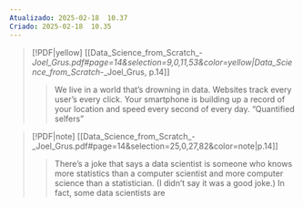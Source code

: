 ```yaml
---
Atualizado: 2025-02-18  10.37
Criado: 2025-02-18  10.35
---
```

> [!PDF|yellow] [[Data_Science_from_Scratch_-_Joel_Grus.pdf#page=14&selection=9,0,11,53&color=yellow|Data_Science_from_Scratch_-_Joel_Grus, p.14]]
> > We live in a world that’s drowning in data. Websites track every user’s every click. Your smartphone is building up a record of your location and speed every second of every day. “Quantified selfers”

> [!PDF|note] [[Data_Science_from_Scratch_-_Joel_Grus.pdf#page=14&selection=25,0,27,82&color=note|p.14]]
> > There’s a joke that says a data scientist is someone who knows more statistics than a computer scientist and more computer science than a statistician. (I didn’t say it was a good joke.) In fact, some data scientists are

